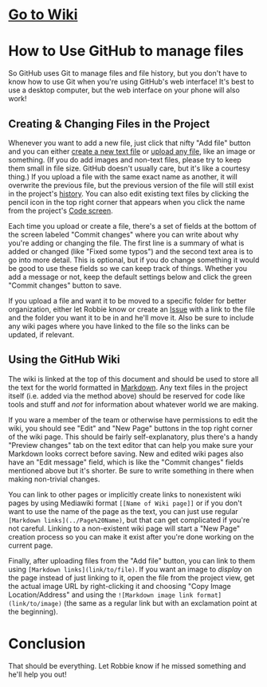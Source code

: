 # [Go to Wiki](../../wiki)

# How to Use GitHub to manage files

So GitHub uses Git to manage files and file history, but you don't have to know how to use Git when you're using GitHub's web interface! It's best to use a desktop computer, but the web interface on your phone will also work!

## Creating & Changing Files in the Project

Whenever you want to add a new file, just click that nifty "Add file" button and you can either [create a new text file](https://github.com/WorldCreationGuild/make-a-world/new/main) or [upload any file](https://github.com/WorldCreationGuild/make-a-world/upload/main), like an image or something. (If you do add images and non-text files, please try to keep them small in file size. GitHub doesn't usually care, but it's like a courtesy thing.) If you upload a file with the same exact name as another, it will overwrite the previous file, but the previous version of the file will still exist in the project's [history](https://github.com/WorldCreationGuild/make-a-world/commits/main). You can also edit existing text files by clicking the pencil icon in the top right corner that appears when you click the name from the project's [Code screen](https://github.com/WorldCreationGuild/make-a-world).

Each time you upload or create a file, there's a set of fields at the bottom of the screen labeled "Commit changes" where you can write about why you're adding or changing the file. The first line is a summary of what is added or changed (like "Fixed some typos") and the second text area is to go into more detail. This is optional, but if you do change something it would be good to use these fields so we can keep track of things. Whether you add a message or not, keep the default settings below and click the green "Commit changes" button to save.

If you upload a file and want it to be moved to a specific folder for better organization, either let Robbie know or create an [Issue](../../issues) with a link to the file and the folder you want it to be in and he'll move it. Also be sure to include any wiki pages where you have linked to the file so the links can be updated, if relevant.

## Using the GitHub Wiki

The wiki is linked at the top of this document and should be used to store all the text for the world formatted in [Markdown](https://guides.github.com/features/mastering-markdown/). Any text files in the project itself (i.e. added via the method above) should be reserved for code like tools and stuff and _not_ for information about whatever world we are making.

If you ware a member of the team or otherwise have permissions to edit the wiki, you should see "Edit" and "New Page" buttons in the top right corner of the wiki page. This should be fairly self-explanatory, plus there's a handy "Preview changes" tab on the text editor that can help you make sure your Markdown looks correct before saving. New and edited wiki pages also have an "Edit message" field, which is like the "Commit changes" fields mentioned above but it's shorter. Be sure to write something in there when making non-trivial changes.

You can link to other pages or implicitly create links to nonexistent wiki pages by using Mediawiki format `[[Name of Wiki page]]` or if you don't want to use the name of the page as the text, you can just use regular `[Markdown links](../Page%20Name)`, but that can get complicated if you're not careful. Linking to a non-existent wiki page will start a "New Page" creation process so you can make it exist after you're done working on the current page.

Finally, after uploading files from the "Add file" button, you can link to them using `[Markdown links](link/to/file)`. If you want an image to _display_ on the page instead of just linking to it, open the file from the project view, get the actual image URL by right-clicking it and choosing "Copy Image Location/Address" and using the `![Markdown image link format](link/to/image)` (the same as a regular link but with an exclamation point at the beginning).

# Conclusion

That should be everything. Let Robbie know if he missed something and he'll help you out!
